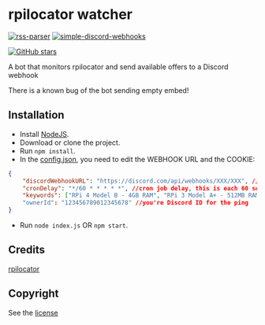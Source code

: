 # rpilocator watcher

[![rss-parser](https://img.shields.io/github/package-json/dependency-version/LockBlock-dev/rpilocator-watcher/rss-parser)](https://www.npmjs.com/package/rss-parser) [![simple-discord-webhooks](https://img.shields.io/github/package-json/dependency-version/LockBlock-dev/rpilocator-watcher/simple-discord-webhooks)](https://www.npmjs.com/package/simple-discord-webhooks)

[![GitHub stars](https://img.shields.io/github/stars/LockBlock-dev/rpilocator-watcher.svg)](https://github.com/LockBlock-dev/rpilocator-watcher/stargazers)

A bot that monitors rpilocator and send available offers to a Discord webhook

There is a known bug of the bot sending empty embed!

## Installation

-   Install [NodeJS](https://nodejs.org).
-   Download or clone the project.
-   Run `npm install`.
-   In the [config.json](./index.json), you need to edit the WEBHOOK URL and the COOKIE:

```json
{
    "discordWebhookURL": "https://discord.com/api/webhooks/XXX/XXX", //Discord WebHook URL
    "cronDelay": "*/60 * * * * *", //cron job delay, this is each 60 seconds
    "keywords": ["RPi 4 Model B - 4GB RAM", "RPi 3 Model A+ - 512MB RAM"], //the type or raspberry you want, see https://rpilocator.com for examples
    "ownerId": "123456789012345678" //you're Discord ID for the ping
}
```

-   Run `node index.js` OR `npm start`.

## Credits

[rpilocator](https://rpilocator.com/)

## Copyright

See the [license](/LICENSE)
